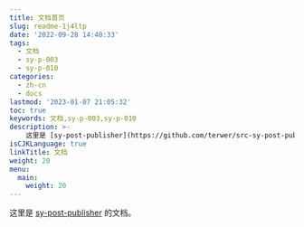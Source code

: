 ```yaml
---
title: 文档首页
slug: readme-1j4ltp
date: '2022-09-28 14:40:33'
tags:
  - 文档
  - sy-p-003
  - sy-p-010
categories:
  - zh-cn
  - docs
lastmod: '2023-01-07 21:05:32'
toc: true
keywords: 文档,sy-p-003,sy-p-010
description: >-
    这里是 [sy-post-publisher](https://github.com/terwer/src-sy-post-publisher) 的文档。
isCJKLanguage: true
linkTitle: 文档
weight: 20
menu:
  main:
    weight: 20
---
```


这里是 [sy-post-publisher](https://github.com/terwer/src-sy-post-publisher) 的文档。
